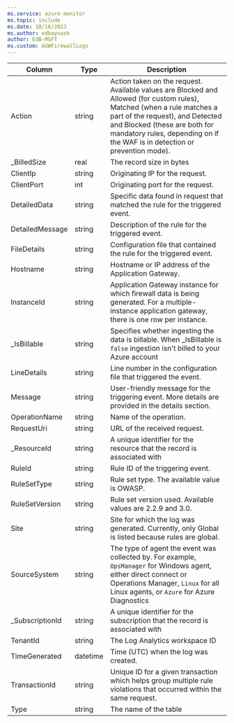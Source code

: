 ```yaml
---
ms.service: azure-monitor
ms.topic: include
ms.date: 10/16/2023
ms.author: edbaynash
author: EdB-MSFT
ms.custom: AGWFirewallLogs
---
```



| Column | Type | Description |
|---|---|---|
| Action | string | Action taken on the request. Available values are Blocked and Allowed (for custom rules), Matched (when a rule matches a part of the request), and Detected and Blocked (these are both for mandatory rules, depending on if the WAF is in detection or prevention mode). |
| _BilledSize | real | The record size in bytes |
| ClientIp | string | Originating IP for the request. |
| ClientPort | int | Originating port for the request. |
| DetailedData | string | Specific data found in request that matched the rule for the triggered event. |
| DetailedMessage | string | Description of the rule for the triggered event. |
| FileDetails | string | Configuration file that contained the rule for the triggered event. |
| Hostname | string | Hostname or IP address of the Application Gateway. |
| InstanceId | string | Application Gateway instance for which firewall data is being generated. For a multiple-instance application gateway, there is one row per instance. |
| _IsBillable | string | Specifies whether ingesting the data is billable. When _IsBillable is `false` ingestion isn't billed to your Azure account |
| LineDetails | string | Line number in the configuration file that triggered the event. |
| Message | string | User-friendly message for the triggering event. More details are provided in the details section. |
| OperationName | string | Name of the operation. |
| RequestUri | string | URL of the received request. |
| _ResourceId | string | A unique identifier for the resource that the record is associated with |
| RuleId | string | Rule ID of the triggering event. |
| RuleSetType | string | Rule set type. The available value is OWASP. |
| RuleSetVersion | string | Rule set version used. Available values are 2.2.9 and 3.0. |
| Site | string | Site for which the log was generated. Currently, only Global is listed because rules are global. |
| SourceSystem | string | The type of agent the event was collected by. For example, `OpsManager` for Windows agent, either direct connect or Operations Manager, `Linux` for all Linux agents, or `Azure` for Azure Diagnostics |
| _SubscriptionId | string | A unique identifier for the subscription that the record is associated with |
| TenantId | string | The Log Analytics workspace ID |
| TimeGenerated | datetime | Time (UTC) when the log was created. |
| TransactionId | string | Unique ID for a given transaction which helps group multiple rule violations that occurred within the same request. |
| Type | string | The name of the table |
